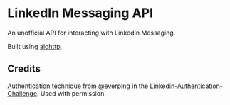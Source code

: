 # LinkedIn Messaging API

An unofficial API for interacting with LinkedIn Messaging.

Built using [aiohttp](https://docs.aiohttp.org/en/stable/).

## Credits

Authentication technique from [@everping](https://github.com/everping) in the
[Linkedin-Authentication-Challenge](https://github.com/everping/Linkedin-Authentication-Challenge). Used with permission.
